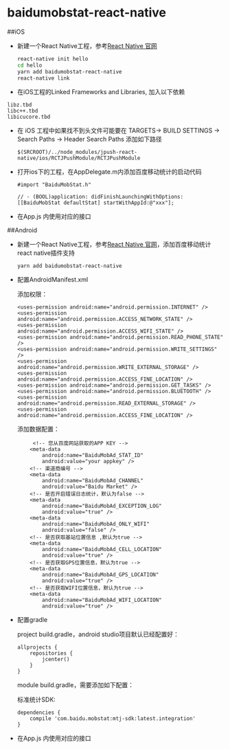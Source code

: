 # baidumobstat-react-native

##iOS
- 新建一个React Native工程，参考[React Native 官网](https://facebook.github.io/react-native/)

     ```bash
     react-native init hello
     cd hello
     yarn add baidumobstat-react-native
     react-native link
     ```

- 在iOS工程的Linked Frameworks and Libraries, 加入以下依赖
```
libz.tbd
libc++.tbd
libicucore.tbd
```

- 在 iOS 工程中如果找不到头文件可能要在 TARGETS-> BUILD SETTINGS -> Search Paths -> Header Search Paths 添加如下路径

    ```
    $(SRCROOT)/../node_modules/jpush-react-native/ios/RCTJPushModule/RCTJPushModule
    ```
    
- 打开ios下的工程，在AppDelegate.m内添加百度移动统计的启动代码
  
     ```objc
     #import "BaiduMobStat.h"
     
     // - (BOOL)application: didFinishLaunchingWithOptions:
     [[BaiduMobStat defaultStat] startWithAppId:@"xxx"];
     ```
 
- 在App.js 内使用对应的接口


##Android
* 新建一个React Native工程，参考[React Native 官网](https://facebook.github.io/react-native/)，添加百度移动统计react native插件支持
	
	```
	yarn add baidumobstat-react-native
	```
* 配置AndroidManifest.xml
	
	添加权限：
	
	```
	<uses-permission android:name="android.permission.INTERNET" />
	<uses-permission android:name="android.permission.ACCESS_NETWORK_STATE" />
	<uses-permission android:name="android.permission.ACCESS_WIFI_STATE" />
	<uses-permission android:name="android.permission.READ_PHONE_STATE" />
	<uses-permission android:name="android.permission.WRITE_SETTINGS" />
	<uses-permission android:name="android.permission.WRITE_EXTERNAL_STORAGE" />
	<uses-permission android:name="android.permission.ACCESS_FINE_LOCATION" />
	<uses-permission android:name="android.permission.GET_TASKS" />
	<uses-permission android:name="android.permission.BLUETOOTH" />
	<uses-permission android:name="android.permission.READ_EXTERNAL_STORAGE" />
	<uses-permission android:name="android.permission.ACCESS_FINE_LOCATION" />
	```
	
	添加数据配置：
	
	```
	     <!-- 您从百度网站获取的APP KEY -->
        <meta-data
            android:name="BaiduMobAd_STAT_ID"
            android:value="your appkey" /> 
        <!-- 渠道商编号 -->
        <meta-data
            android:name="BaiduMobAd_CHANNEL"
            android:value="Baidu Market" />
        <!-- 是否开启错误日志统计，默认为false -->
        <meta-data
            android:name="BaiduMobAd_EXCEPTION_LOG"
            android:value="true" />
        <meta-data
            android:name="BaiduMobAd_ONLY_WIFI"
            android:value="false" />
        <!-- 是否获取基站位置信息 ,默认为true -->
        <meta-data
            android:name="BaiduMobAd_CELL_LOCATION"
            android:value="true" />
        <!-- 是否获取GPS位置信息，默认为true -->
        <meta-data
            android:name="BaiduMobAd_GPS_LOCATION"
            android:value="true" />
        <!-- 是否获取WIFI位置信息，默认为true -->
        <meta-data
            android:name="BaiduMobAd_WIFI_LOCATION"
            android:value="true" />
	```
	
* 配置gradle
	
	project build.gradle，android studio项目默认已经配置好：
	
	```
	allprojects {
   		repositories {
        	jcenter()
    	}
	}
	```
	module build.gradle，需要添加如下配置：
	
	标准统计SDK:
	
	```
	dependencies {
    	compile 'com.baidu.mobstat:mtj-sdk:latest.integration'
	}
	```
	
* 在App.js 内使用对应的接口
